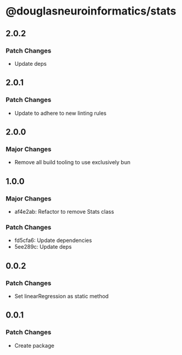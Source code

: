 # @douglasneuroinformatics/stats

## 2.0.2

### Patch Changes

- Update deps

## 2.0.1

### Patch Changes

- Update to adhere to new linting rules

## 2.0.0

### Major Changes

- Remove all build tooling to use exclusively bun

## 1.0.0

### Major Changes

- af4e2ab: Refactor to remove Stats class

### Patch Changes

- fd5cfa6: Update dependencies
- 5ee289c: Update deps

## 0.0.2

### Patch Changes

- Set linearRegression as static method

## 0.0.1

### Patch Changes

- Create package
